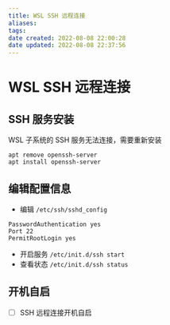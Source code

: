 ```yaml
---
title: WSL SSH 远程连接
aliases: 
tags: 
date created: 2022-08-08 22:00:28
date updated: 2022-08-08 22:37:56
---
```


# WSL SSH 远程连接

## SSH 服务安装

WSL 子系统的 SSH 服务无法连接，需要重新安装

```shell
apt remove openssh-server
apt install openssh-server
```

## 编辑配置信息

- 编辑 `/etc/ssh/sshd_config`

```shell
PasswordAuthentication yes
Port 22
PermitRootLogin yes
```

- 开启服务
`/etc/init.d/ssh start`
- 查看状态
`/etc/init.d/ssh status`

## 开机自启

- [ ] SSH 远程连接开机自启

